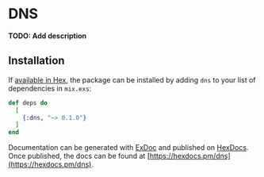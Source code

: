 # DNS

**TODO: Add description**

## Installation

If [available in Hex](https://hex.pm/docs/publish), the package can be installed
by adding `dns` to your list of dependencies in `mix.exs`:

```elixir
def deps do
  [
    {:dns, "~> 0.1.0"}
  ]
end
```

Documentation can be generated with [ExDoc](https://github.com/elixir-lang/ex_doc)
and published on [HexDocs](https://hexdocs.pm). Once published, the docs can
be found at [https://hexdocs.pm/dns](https://hexdocs.pm/dns).

